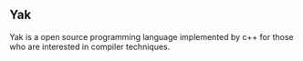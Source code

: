 Yak
-------------
Yak is a open source programming language implemented by c++ for those who are interested in compiler techniques.
